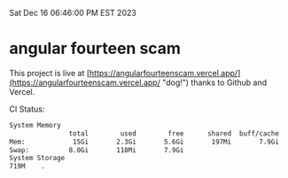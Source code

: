 Sat Dec 16 06:46:00 PM EST 2023

# angular fourteen scam


This project is live at [https://angularfourteenscam.vercel.app/](https://angularfourteenscam.vercel.app/ "dog!") thanks to Github and Vercel.

CI Status: 

```bash
System Memory
               total        used        free      shared  buff/cache   available
Mem:            15Gi       2.3Gi       5.6Gi       197Mi       7.9Gi        13Gi
Swap:          8.0Gi       118Mi       7.9Gi
System Storage
719M	.

